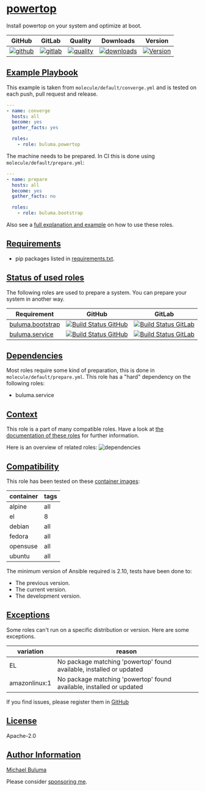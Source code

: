 # [powertop](#powertop)

Install powertop on your system and optimize at boot.

|GitHub|GitLab|Quality|Downloads|Version|
|------|------|-------|---------|-------|
|[![github](https://github.com/buluma/ansible-role-powertop/workflows/Ansible%20Molecule/badge.svg)](https://github.com/buluma/ansible-role-powertop/actions)|[![gitlab](https://gitlab.com/buluma/ansible-role-powertop/badges/master/pipeline.svg)](https://gitlab.com/buluma/ansible-role-powertop)|[![quality](https://img.shields.io/ansible/quality/39345)](https://galaxy.ansible.com/buluma/powertop)|[![downloads](https://img.shields.io/ansible/role/d/39345)](https://galaxy.ansible.com/buluma/powertop)|[![Version](https://img.shields.io/github/release/buluma/ansible-role-powertop.svg)](https://github.com/buluma/ansible-role-powertop/releases/)|

## [Example Playbook](#example-playbook)

This example is taken from `molecule/default/converge.yml` and is tested on each push, pull request and release.
```yaml
---
- name: converge
  hosts: all
  become: yes
  gather_facts: yes

  roles:
    - role: buluma.powertop
```

The machine needs to be prepared. In CI this is done using `molecule/default/prepare.yml`:
```yaml
---
- name: prepare
  hosts: all
  become: yes
  gather_facts: no

  roles:
    - role: buluma.bootstrap
```

Also see a [full explanation and example](https://buluma.nl/how-to-use-these-roles.html) on how to use these roles.


## [Requirements](#requirements)

- pip packages listed in [requirements.txt](https://github.com/buluma/ansible-role-powertop/blob/master/requirements.txt).

## [Status of used roles](#status-of-requirements)

The following roles are used to prepare a system. You can prepare your system in another way.

| Requirement | GitHub | GitLab |
|-------------|--------|--------|
|[buluma.bootstrap](https://galaxy.ansible.com/buluma/bootstrap)|[![Build Status GitHub](https://github.com/buluma/ansible-role-bootstrap/workflows/Ansible%20Molecule/badge.svg)](https://github.com/buluma/ansible-role-bootstrap/actions)|[![Build Status GitLab ](https://gitlab.com/buluma/ansible-role-bootstrap/badges/master/pipeline.svg)](https://gitlab.com/buluma/ansible-role-bootstrap)|
|[buluma.service](https://galaxy.ansible.com/buluma/service)|[![Build Status GitHub](https://github.com/buluma/ansible-role-service/workflows/Ansible%20Molecule/badge.svg)](https://github.com/buluma/ansible-role-service/actions)|[![Build Status GitLab ](https://gitlab.com/buluma/ansible-role-service/badges/master/pipeline.svg)](https://gitlab.com/buluma/ansible-role-service)|

## [Dependencies](#dependencies)

Most roles require some kind of preparation, this is done in `molecule/default/prepare.yml`. This role has a "hard" dependency on the following roles:

- buluma.service
## [Context](#context)

This role is a part of many compatible roles. Have a look at [the documentation of these roles](https://buluma.nl/) for further information.

Here is an overview of related roles:
![dependencies](https://raw.githubusercontent.com/buluma/ansible-role-powertop/png/requirements.png "Dependencies")

## [Compatibility](#compatibility)

This role has been tested on these [container images](https://hub.docker.com/u/buluma):

|container|tags|
|---------|----|
|alpine|all|
|el|8|
|debian|all|
|fedora|all|
|opensuse|all|
|ubuntu|all|

The minimum version of Ansible required is 2.10, tests have been done to:

- The previous version.
- The current version.
- The development version.

## [Exceptions](#exceptions)

Some roles can't run on a specific distribution or version. Here are some exceptions.

| variation                 | reason                 |
|---------------------------|------------------------|
| EL | No package matching 'powertop' found available, installed or updated |
| amazonlinux:1 | No package matching 'powertop' found available, installed or updated |


If you find issues, please register them in [GitHub](https://github.com/buluma/ansible-role-powertop/issues)

## [License](#license)

Apache-2.0

## [Author Information](#author-information)

[Michael Buluma](https://buluma.nl/)

Please consider [sponsoring me](https://github.com/sponsors/buluma).
